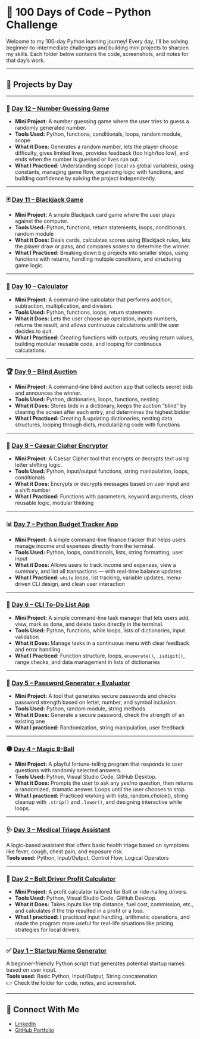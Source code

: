 # 🐍 100 Days of Code – Python Challenge
Welcome to my 100-day Python learning journey! Every day, I’ll be solving beginner-to-intermediate challenges and building mini projects to sharpen my skills. Each folder below contains the code, screenshots, and notes for that day’s work.

---

## 📅 Projects by Day

---

### 🎯 [Day 12 – Number Guessing Game](./Day12-NumberGuessingGame)  

- **Mini Project:** A number guessing game where the user tries to guess a randomly generated number.  
- **Tools Used:** Python, functions, conditionals, loops, random module, scope  
- **What it Does:** Generates a random number, lets the player choose difficulty, gives limited lives, provides feedback (too high/too low), and ends when the number is guessed or lives run out.  
- **What I Practiced:** Understanding scope (local vs global variables), using constants, managing game flow, organizing logic with functions, and building confidence by solving the project independently.  

---

### 🃏 [Day 11 – Blackjack Game](./Day11-BlackjackGame)

- **Mini Project:** A simple Blackjack card game where the user plays against the computer.  
- **Tools Used:** Python, functions, return statements, loops, conditionals, random module  
- **What it Does:** Deals cards, calculates scores using Blackjack rules, lets the player draw or pass, and compares scores to determine the winner.  
- **What I Practiced:** Breaking down big projects into smaller steps, using functions with returns, handling multiple conditions, and structuring game logic.  

---

### 🧮 [Day 10 – Calculator](./Day10-Calculator)

- **Mini Project:** A command-line calculator that performs addition, subtraction, multiplication, and division.  
- **Tools Used:** Python, functions, loops, return statements  
- **What it Does:** Lets the user choose an operation, inputs numbers, returns the result, and allows continuous calculations until the user decides to quit.  
- **What I Practiced:** Creating functions with outputs, reusing return values, building modular reusable code, and looping for continuous calculations.  

---

### 🏆 [Day 9 – Blind Auction](./Day9-BlindAuction)

- **Mini Project:** A command-line blind auction app that collects secret bids and announces the winner.
- **Tools Used:** Python, dictionaries, loops, functions, nesting
- **What it Does:** Stores bids in a dictionary, keeps the auction “blind” by clearing the screen after each entry, and determines the highest bidder
- **What I Practiced:** Creating & updating dictionaries, nesting data structures, looping through dicts, modularizing code with functions

---

### 🔐 [Day 8 – Caesar Cipher Encryptor](./Day8-CaesarCipher)

- **Mini Project:** A Caesar Cipher tool that encrypts or decrypts text using letter shifting logic.
- **Tools Used:** Python, input/output functions, string manipulation, loops, conditionals
- **What it Does:** Encrypts or decrypts messages based on user input and a shift number
- **What I Practiced:** Functions with parameters, keyword arguments, clean reusable logic, modular thinking

---

### 📊 [Day 7 – Python Budget Tracker App](./Day7-BudgetTracker)

- **Mini Project:** A simple command-line finance tracker that helps users manage income and expenses directly from the terminal.
- **Tools Used:** Python, loops, conditionals, lists, string formatting, user input
- **What it Does:** Allows users to track income and expenses, view a summary, and list all transactions — with real-time balance updates
- **What I Practiced:** `while` loops, list tracking, variable updates, menu-driven CLI design, and clean user interaction
  
---

### 📝 [Day 6 – CLI To-Do List App](./Day6-ToDoList) 
 
  - **Mini Project:** A simple command-line task manager that lets users add, view, mark as done, and delete tasks directly in the terminal.
  - **Tools Used:** Python, functions, while loops, lists of dictionaries, input validation
  - **What it Does:** Manage tasks in a continuous menu with clear feedback and error handling
  - **What I Practiced:** Function structure, loops, `enumerate()`, `.isdigit()`, range checks, and data management in lists of dictionaries

--- 

### 🔐 [Day 5 – Password Generator + Evaluator](./Day5-StrongPasswordTool) 
 
  - **Mini Project:** A tool that generates secure passwords and checks password strength based on letter, number, and symbol inclusion.
  - **Tools Used:** Python, random module, string methods
  - **What it Does:** Generate a secure password, check the strength of an existing one
  - **What I practiced:** Randomization, string manipulation, user feedback

---

### 🟣 [Day 4 – Magic 8-Ball](./Day4-Magical8Ball)

- **Mini Project:** A playful fortune-telling program that responds to user questions with randomly selected answers.
- **Tools Used:** Python, Visual Studio Code, GitHub Desktop.
- **What it Does:** Prompts the user to ask any yes/no question, then returns a randomized, dramatic answer. Loops until the user chooses to stop.
- **What I practiced:** Practiced working with lists, random.choice(), string cleanup with `.strip()` and `.lower()`, and designing interactive while loops.

---

### 🩺 [Day 3 – Medical Triage Assistant](./Day3-MedicalTriageAssistant)  
A logic-based assistant that offers basic health triage based on symptoms like fever, cough, chest pain, and exposure risk.  
**Tools used:** Python, Input/Output, Control Flow, Logical Operators

---

### 🧮 [Day 2 – Bolt Driver Profit Calculator](./Day2-BoltDriverProfitCalculator)

- **Mini Project:** A profit calculator tailored for Bolt or ride-hailing drivers.
- **Tools Used:** Python, Visual Studio Code, GitHub Desktop.
- **What it Does:** Takes inputs like trip distance, fuel cost, commission, etc., and calculates if the trip resulted in a profit or a loss.
- **What I practiced:** I practiced input handling, arithmetic operations, and made the program more useful for real-life situations like pricing strategies for local drivers.

---
 
### ✅ [Day 1 – Startup Name Generator](./Day1-Startup_Name_Generator)
A beginner-friendly Python script that generates potential startup names based on user input.  
**Tools used:** Basic Python, Input/Output, String concatenation  
👉 Check the folder for code, notes, and screenshot.

---

## 🔗 Connect With Me
- [LinkedIn](https://www.linkedin.com/in/chidimma-madu/)
- [GitHub Portfolio](https://github.com/dimma-analytics)
